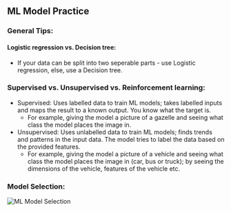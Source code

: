 ## ML Model Practice

### General Tips:
#### Logistic regression vs. Decision tree:
  - If your data can be split into two seperable parts - use Logistic regression, else, use a Decision tree.

### Supervised vs. Unsupervised vs. Reinforcement learning:
  - Supervised: Uses labelled data to train ML models; takes labelled inputs and maps the result to a known output. You know what the target is.
    - For example, giving the model a picture of a gazelle and seeing what class the model places the image in. 
  - Unsupervised: Uses unlabelled data to train ML models; finds trends and patterns in the input data. The model tries to label the data based on the provided features.
    - For example, giving the model a picture of a vehicle and seeing what class the model places the image in (car, bus or truck); by seeing the dimensions of the vehicle, features of the vehicle etc. 

### Model Selection:
![ML Model Selection](https://www.gatevidyalay.com/wp-content/uploads/2019/12/Machine-Learning-Models-768x636.png)

